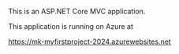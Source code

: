 
This is an ASP.NET Core MVC application.

This application is running on Azure at 

https://mk-myfirstproject-2024.azurewebsites.net


